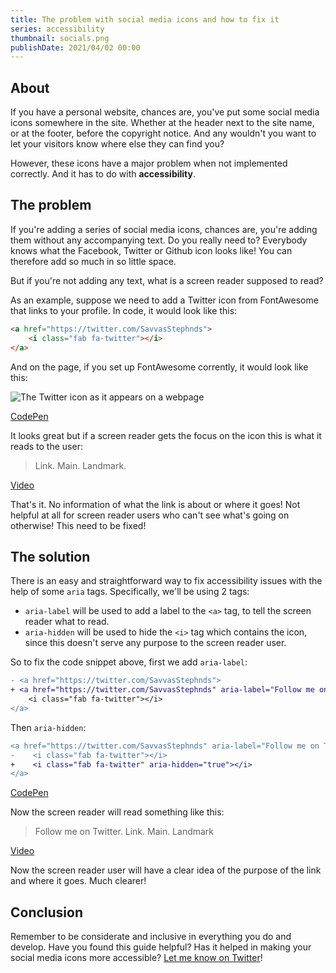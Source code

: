 ```yaml
---
title: The problem with social media icons and how to fix it
series: accessibility
thumbnail: socials.png
publishDate: 2021/04/02 00:00
---
```


## About

If you have a personal website, chances are, you've put some social media icons somewhere in the site. Whether at the header next to the site name, or at the footer, before the copyright notice. And any wouldn't you want to let your visitors know where else they can find you?

However, these icons have a major problem when not implemented correctly. And it has to do with **accessibility**.

## The problem

If you're adding a series of social media icons, chances are, you're adding them without any accompanying text. Do you really need to? Everybody knows what the Facebook, Twitter or Github icon looks like! You can therefore add so much in so little space.

But if you're not adding any text, what is a screen reader supposed to read?

As an example, suppose we need to add a Twitter icon from FontAwesome that links to your profile. In code, it would look like this:

```html
<a href="https://twitter.com/SavvasStephnds">
    <i class="fab fa-twitter"></i>
</a>
```

And on the page, if you set up FontAwesome corrently, it would look like this:

![The Twitter icon as it appears on a webpage](/assets/twitter-fa.png)

[CodePen](https://codepen.io/SavvStudio/pen/OJWmLRp)

It looks great but if a screen reader gets the focus on the icon this is what it reads to the user:

> Link. Main. Landmark.

[Video](https://vimeo.com/532387546)

That's it. No information of what the link is about or where it goes! Not helpful at all for screen reader users who can't see what's going on otherwise! This need to be fixed!

## The solution

There is an easy and straightforward way to fix accessibility issues with the help of some `aria` tags. Specifically, we'll be using 2 tags:

* `aria-label` will be used to add a label to the `<a>` tag, to tell the screen reader what to read.
* `aria-hidden` will be used to hide the `<i>` tag which contains the icon, since this doesn't serve any purpose to the screen reader user.

So to fix the code snippet above, first we add `aria-label`:

```diff
- <a href="https://twitter.com/SavvasStephnds">
+ <a href="https://twitter.com/SavvasStephnds" aria-label="Follow me on Twitter">
    <i class="fab fa-twitter"></i>
</a>
```

Then `aria-hidden`:

```diff
<a href="https://twitter.com/SavvasStephnds" aria-label="Follow me on Twitter">
-    <i class="fab fa-twitter"></i>
+    <i class="fab fa-twitter" aria-hidden="true"></i>
</a>
```

[CodePen](https://codepen.io/SavvStudio/pen/LYxyPKZ)

Now the screen reader will read something like this:

> Follow me on Twitter. Link. Main. Landmark

[Video](https://vimeo.com/532391130)

Now the screen reader user will have a clear idea of the purpose of the link and where it goes. Much clearer!

## Conclusion

Remember to be considerate and inclusive in everything you do and develop. Have you found this guide helpful? Has it helped in making your social media icons more accessible? [Let me know on Twitter](https://twitter.com/SavvasStephnds)!